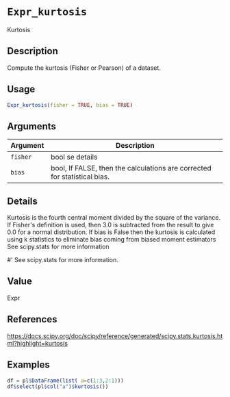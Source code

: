 # `Expr_kurtosis`

Kurtosis


## Description

Compute the kurtosis (Fisher or Pearson) of a dataset.


## Usage

```r
Expr_kurtosis(fisher = TRUE, bias = TRUE)
```


## Arguments

Argument      |Description
------------- |----------------
`fisher`     |     bool se details
`bias`     |     bool, If FALSE, then the calculations are corrected for statistical bias.


## Details

Kurtosis is the fourth central moment divided by the square of the
 variance. If Fisher's definition is used, then 3.0 is subtracted from
 the result to give 0.0 for a normal distribution.
 If bias is False then the kurtosis is calculated using k statistics to
 eliminate bias coming from biased moment estimators
 See scipy.stats for more information
 
 #' See scipy.stats for more information.


## Value

Expr


## References

https://docs.scipy.org/doc/scipy/reference/generated/scipy.stats.kurtosis.html?highlight=kurtosis


## Examples

```r
df = pl$DataFrame(list( a=c(1:3,2:1)))
df$select(pl$col("a")$kurtosis())
```


